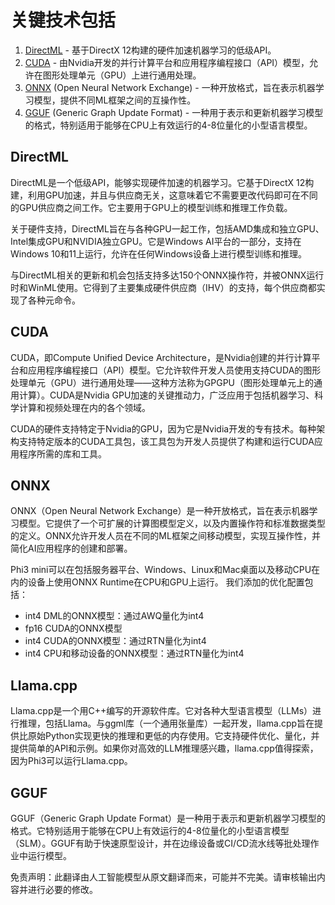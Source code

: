# 关键技术包括

1. [DirectML](https://learn.microsoft.com/windows/ai/directml/dml?WT.mc_id=aiml-138114-kinfeylo) - 基于DirectX 12构建的硬件加速机器学习的低级API。
2. [CUDA](https://blogs.nvidia.com/blog/what-is-cuda-2/) - 由Nvidia开发的并行计算平台和应用程序编程接口（API）模型，允许在图形处理单元（GPU）上进行通用处理。
3. [ONNX](https://onnx.ai/) (Open Neural Network Exchange) - 一种开放格式，旨在表示机器学习模型，提供不同ML框架之间的互操作性。
4. [GGUF](https://github.com/ggerganov/ggml/blob/master/docs/gguf.md) (Generic Graph Update Format) - 一种用于表示和更新机器学习模型的格式，特别适用于能够在CPU上有效运行的4-8位量化的小型语言模型。

## DirectML

DirectML是一个低级API，能够实现硬件加速的机器学习。它基于DirectX 12构建，利用GPU加速，并且与供应商无关，这意味着它不需要更改代码即可在不同的GPU供应商之间工作。它主要用于GPU上的模型训练和推理工作负载。

关于硬件支持，DirectML旨在与各种GPU一起工作，包括AMD集成和独立GPU、Intel集成GPU和NVIDIA独立GPU。它是Windows AI平台的一部分，支持在Windows 10和11上运行，允许在任何Windows设备上进行模型训练和推理。

与DirectML相关的更新和机会包括支持多达150个ONNX操作符，并被ONNX运行时和WinML使用。它得到了主要集成硬件供应商（IHV）的支持，每个供应商都实现了各种元命令。

## CUDA

CUDA，即Compute Unified Device Architecture，是Nvidia创建的并行计算平台和应用程序编程接口（API）模型。它允许软件开发人员使用支持CUDA的图形处理单元（GPU）进行通用处理——这种方法称为GPGPU（图形处理单元上的通用计算）。CUDA是Nvidia GPU加速的关键推动力，广泛应用于包括机器学习、科学计算和视频处理在内的各个领域。

CUDA的硬件支持特定于Nvidia的GPU，因为它是Nvidia开发的专有技术。每种架构支持特定版本的CUDA工具包，该工具包为开发人员提供了构建和运行CUDA应用程序所需的库和工具。

## ONNX

ONNX（Open Neural Network Exchange）是一种开放格式，旨在表示机器学习模型。它提供了一个可扩展的计算图模型定义，以及内置操作符和标准数据类型的定义。ONNX允许开发人员在不同的ML框架之间移动模型，实现互操作性，并简化AI应用程序的创建和部署。

Phi3 mini可以在包括服务器平台、Windows、Linux和Mac桌面以及移动CPU在内的设备上使用ONNX Runtime在CPU和GPU上运行。
我们添加的优化配置包括：

- int4 DML的ONNX模型：通过AWQ量化为int4
- fp16 CUDA的ONNX模型
- int4 CUDA的ONNX模型：通过RTN量化为int4
- int4 CPU和移动设备的ONNX模型：通过RTN量化为int4

## Llama.cpp

Llama.cpp是一个用C++编写的开源软件库。它对各种大型语言模型（LLMs）进行推理，包括Llama。与ggml库（一个通用张量库）一起开发，llama.cpp旨在提供比原始Python实现更快的推理和更低的内存使用。它支持硬件优化、量化，并提供简单的API和示例。如果你对高效的LLM推理感兴趣，llama.cpp值得探索，因为Phi3可以运行Llama.cpp。

## GGUF

GGUF（Generic Graph Update Format）是一种用于表示和更新机器学习模型的格式。它特别适用于能够在CPU上有效运行的4-8位量化的小型语言模型（SLM）。GGUF有助于快速原型设计，并在边缘设备或CI/CD流水线等批处理作业中运行模型。

免责声明：此翻译由人工智能模型从原文翻译而来，可能并不完美。请审核输出内容并进行必要的修改。